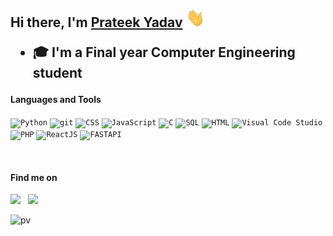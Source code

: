 


<h2 align="left">Hi there, I'm <a href="https://www.linkedin.com/in/prateek-yadav-354912215/" target="_blank" rel="noopener noreferrer">Prateek Yadav</a> <img src="https://raw.githubusercontent.com/ABSphreak/ABSphreak/master/gifs/Hi.gif" height="30" />

- 🎓 I'm a Final year Computer Engineering student  


#### Languages and Tools 
<p>
  <code><img height="25" src="https://raw.githubusercontent.com/UjwalKandi/UjwalKandi/changes-to-readme/svg/python-5.svg" alt="Python"></code>
  <code><img height="25" src="https://raw.githubusercontent.com/UjwalKandi/UjwalKandi/changes-to-readme/svg/git-icon.svg" alt="git"></code>
  <code><img height="25" src="https://raw.githubusercontent.com/UjwalKandi/UjwalKandi/changes-to-readme/svg/css-3.svg" alt="CSS"></code>
  <code><img height="25" src="https://raw.githubusercontent.com/UjwalKandi/UjwalKandi/changes-to-readme/svg/javascript.svg" alt="JavaScript"></code>
  <code><img height="25" src="https://raw.githubusercontent.com/UjwalKandi/UjwalKandi/changes-to-readme/svg/c-2975.svg" alt="C"></code>
  <code><img height="26" src="https://raw.githubusercontent.com/UjwalKandi/UjwalKandi/changes-to-readme/svg/sql.png" alt="SQL"></code>
  <code><img height="25" src="https://raw.githubusercontent.com/UjwalKandi/UjwalKandi/changes-to-readme/svg/html-5.svg" alt="HTML"></code>
  <code><img height="25" src="https://raw.githubusercontent.com/UjwalKandi/UjwalKandi/changes-to-readme/svg/visual-studio-code-1.svg" alt="Visual Code Studio"></code>
  <code><img height="25" src="https://www.php.net/images/logos/new-php-logo.svg" alt="PHP"></code>
  <code><img height="25" src="https://user-images.githubusercontent.com/96304501/210562194-9d7943fd-b812-4a67-855b-118762ca73be.png" alt="ReactJS"></code>
  <code><img height="25" src="https://www.svgrepo.com/show/330413/fastapi.svg" alt="FASTAPI"></code>

</p>

<br />


#### Find me on  


 <p align='left'>
   <a href="https://www.linkedin.com/in/prateek-yadav-354912215/" target="_blank"><img height="25" src="https://raw.githubusercontent.com/UjwalKandi/UjwalKandi/changes-to-readme/svg/linkedin%20rect.svg"></a>&nbsp;&nbsp;
 <a href="https://github.com/prateeky477" target="_blank"><img height="25" src="https://raw.githubusercontent.com/UjwalKandi/UjwalKandi/changes-to-readme/svg/github%20rect.svg"></a>&nbsp;&nbsp;
 
 </p>

![pv](https://pageview.vercel.app/?github_user=prateeky477)
